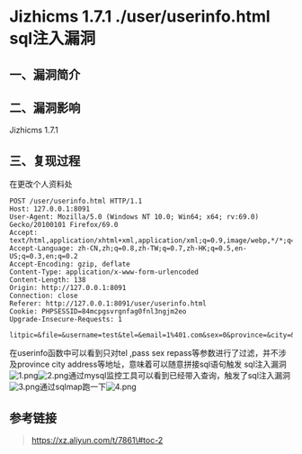 Jizhicms 1.7.1 ./user/userinfo.html sql注入漏洞
===============================================

一、漏洞简介
------------

二、漏洞影响
------------

Jizhicms 1.7.1

三、复现过程
------------

在更改个人资料处

    POST /user/userinfo.html HTTP/1.1
    Host: 127.0.0.1:8091
    User-Agent: Mozilla/5.0 (Windows NT 10.0; Win64; x64; rv:69.0) Gecko/20100101 Firefox/69.0
    Accept: text/html,application/xhtml+xml,application/xml;q=0.9,image/webp,*/*;q=0.8
    Accept-Language: zh-CN,zh;q=0.8,zh-TW;q=0.7,zh-HK;q=0.5,en-US;q=0.3,en;q=0.2
    Accept-Encoding: gzip, deflate
    Content-Type: application/x-www-form-urlencoded
    Content-Length: 138
    Origin: http://127.0.0.1:8091
    Connection: close
    Referer: http://127.0.0.1:8091/user/userinfo.html
    Cookie: PHPSESSID=84mcpgsvrgnfag0fnl3ngjm2eo
    Upgrade-Insecure-Requests: 1

    litpic=&file=&username=test&tel=&email=1%401.com&sex=0&province=&city=&address=&password=&repassword=&signature=&submit=%E6%8F%90%E4%BA%A4

在userinfo函数中可以看到只对tel ,pass sex
repass等参数进行了过滤，并不涉及province city
address等地址，意味着可以随意拼接sql语句触发 sql注入漏洞![1.png](./resource/Jizhicms1.7.1._user_userinfo.htmlsql注入漏洞/media/rId24.png)![2.png](./resource/Jizhicms1.7.1._user_userinfo.htmlsql注入漏洞/media/rId25.png)通过mysql监控工具可以看到已经带入查询，触发了sql注入漏洞![3.png](./resource/Jizhicms1.7.1._user_userinfo.htmlsql注入漏洞/media/rId26.png)通过sqlmap跑一下![4.png](./resource/Jizhicms1.7.1._user_userinfo.htmlsql注入漏洞/media/rId27.png)

参考链接
--------

> https://xz.aliyun.com/t/7861\#toc-2
